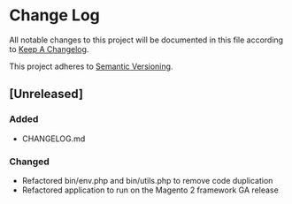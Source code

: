 # Change Log

All notable changes to this project will be documented in this file according to [Keep A Changelog](http://keepachangelog.com/).

This project adheres to [Semantic Versioning](http://semver.org/).

## [Unreleased]

### Added

- CHANGELOG.md

### Changed

- Refactored bin/env.php and bin/utils.php to remove code duplication
- Refactored application to run on the Magento 2 framework GA release
